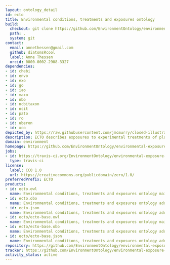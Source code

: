 ```yaml
---
layout: ontology_detail
id: ecto
title: Environmental conditions, treatments and exposures ontology
build:
  checkout: git clone https://github.com/EnvironmentOntology/environmental-exposure-ontology.git
  path: .
  system: git
contact:
  email: annethessen@gmail.com
  github: diatomsRcool
  label: Anne Thessen
  orcid: 0000-0002-2908-3327
dependencies:
- id: chebi
- id: envo
- id: exo
- id: go
- id: iao
- id: maxo
- id: nbo
- id: ncbitaxon
- id: ncit
- id: pato
- id: ro
- id: uberon
- id: xco
depicted_by: https://raw.githubusercontent.com/jmcmurry/closed-illustrations/master/logos/ecto-logos/ecto-logo_black-banner.png
description: ECTO describes exposures to experimental treatments of plants and model organisms (e.g. exposures to modification of diet, lighting levels, temperature); exposures of humans or any other organisms to stressors through a variety of routes, for purposes of public health, environmental monitoring etc, stimuli, natural and experimental, any kind of environmental condition or change in condition that can be experienced by an organism or population of organisms on earth. The scope is very general and can include for example plant treatment regimens, as well as human clinical exposures (although these may better be handled by a more specialized ontology).
domain: environment
homepage: https://github.com/EnvironmentOntology/environmental-exposure-ontology
jobs:
- id: https://travis-ci.org/EnvironmentOntology/environmental-exposure-ontology
  type: travis-ci
license:
  label: CC0 1.0
  url: https://creativecommons.org/publicdomain/zero/1.0/
preferredPrefix: ECTO
products:
- id: ecto.owl
  name: Environmental conditions, treatments and exposures ontology main release in OWL format
- id: ecto.obo
  name: Environmental conditions, treatments and exposures ontology additional release in OBO format
- id: ecto.json
  name: Environmental conditions, treatments and exposures ontology additional release in OBOJSon format
- id: ecto/ecto-base.owl
  name: Environmental conditions, treatments and exposures ontology main release in OWL format
- id: ecto/ecto-base.obo
  name: Environmental conditions, treatments and exposures ontology additional release in OBO format
- id: ecto/ecto-base.json
  name: Environmental conditions, treatments and exposures ontology additional release in OBOJSon format
repository: https://github.com/EnvironmentOntology/environmental-exposure-ontology
tracker: https://github.com/EnvironmentOntology/environmental-exposure-ontology/issues
activity_status: active
---
```

